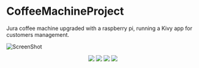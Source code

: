 # CoffeeMachineProject
Jura coffee machine upgraded with a raspberry pi, running a Kivy app for customers management.



![ScreenShot](https://raw.github.com/CoffeeMCorp/CoffeeMachineProject/tree/master/Data/ImgReadMe/IMG_1636.JPG?raw=true )


<p align="center">
	<img src="https://raw.github.com/CoffeeMCorp/CoffeeMachineProject/tree/master/Data/ImgReadMe/IMG_1636.JPG"/>
	<img src="CoffeeMachineProject/Data/ImgReadMe/IMG_1637.JPG"/>
	<img src="CoffeeMachineProject/Data/ImgReadMe/IMG_1638.JPG"/>
	<img src="CoffeeMachineProject/Data/ImgReadMe/IMG_1639.JPG"/>
</p>
